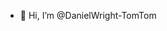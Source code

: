 - 👋 Hi, I’m @DanielWright-TomTom

<!---
DanielWright-TomTom/DanielWright-TomTom is a ✨ special ✨ repository because its `README.md` (this file) appears on your GitHub profile.
You can click the Preview link to take a look at your changes.
--->
